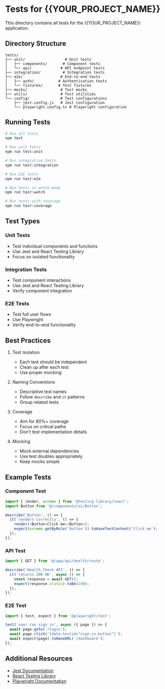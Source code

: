 # Tests for {{YOUR_PROJECT_NAME}}

This directory contains all tests for the {{YOUR_PROJECT_NAME}} application.

## Directory Structure

```
tests/
├── unit/                  # Unit tests
│   ├── components/       # Component tests
│   └── api/             # API endpoint tests
├── integration/          # Integration tests
├── e2e/                 # End-to-end tests
│   ├── auth/           # Authentication tests
│   └── fixtures/       # Test fixtures
├── mocks/               # Test mocks
├── utils/               # Test utilities
└── config/              # Test configurations
    ├── jest.config.js   # Jest configuration
    └── playwright.config.ts # Playwright configuration
```

## Running Tests

```bash
# Run all tests
npm test

# Run unit tests
npm run test:unit

# Run integration tests
npm run test:integration

# Run E2E tests
npm run test:e2e

# Run tests in watch mode
npm run test:watch

# Run tests with coverage
npm run test:coverage
```

## Test Types

### Unit Tests

- Test individual components and functions
- Use Jest and React Testing Library
- Focus on isolated functionality

### Integration Tests

- Test component interactions
- Use Jest and React Testing Library
- Verify component integration

### E2E Tests

- Test full user flows
- Use Playwright
- Verify end-to-end functionality

## Best Practices

1. Test Isolation

   - Each test should be independent
   - Clean up after each test
   - Use proper mocking

2. Naming Conventions

   - Descriptive test names
   - Follow `describe` and `it` patterns
   - Group related tests

3. Coverage

   - Aim for 80%+ coverage
   - Focus on critical paths
   - Don't test implementation details

4. Mocking
   - Mock external dependencies
   - Use test doubles appropriately
   - Keep mocks simple

## Example Tests

### Component Test

```typescript
import { render, screen } from '@testing-library/react';
import Button from '@/components/ui/Button';

describe('Button', () => {
  it('renders correctly', () => {
    render(<Button>Click me</Button>);
    expect(screen.getByRole('button')).toHaveTextContent('Click me');
  });
});
```

### API Test

```typescript
import { GET } from '@/app/api/health/route';

describe('Health Check API', () => {
  it('returns 200 OK', async () => {
    const response = await GET();
    expect(response.status).toBe(200);
  });
});
```

### E2E Test

```typescript
import { test, expect } from '@playwright/test';

test('user can sign in', async ({ page }) => {
  await page.goto('/login');
  await page.click('[data-testid="sign-in-button"]');
  await expect(page).toHaveURL('/dashboard');
});
```

## Additional Resources

- [Jest Documentation](https://jestjs.io/docs/getting-started)
- [React Testing Library](https://testing-library.com/docs/react-testing-library/intro)
- [Playwright Documentation](https://playwright.dev/docs/intro)
